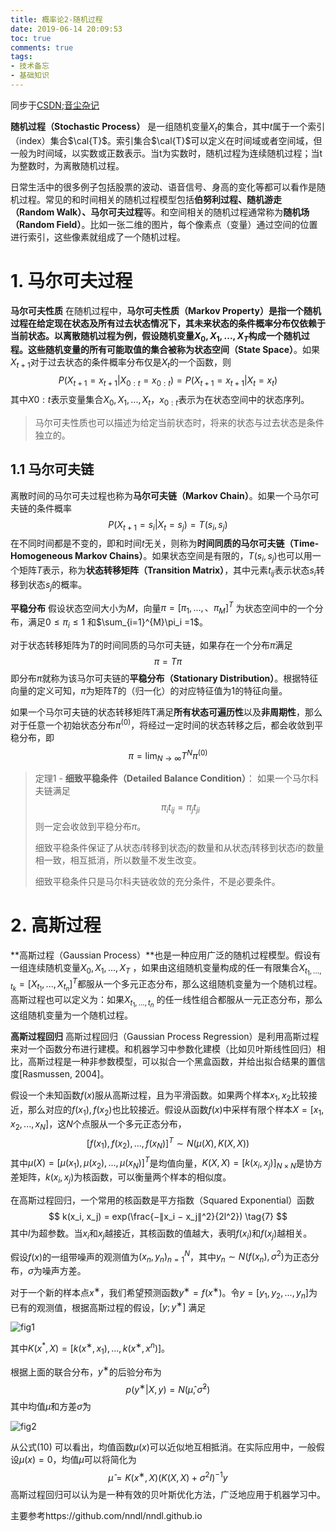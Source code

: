 ```yaml
---
title: 概率论2-随机过程
date: 2019-06-14 20:09:53
toc: true
comments: true
tags:
- 技术备忘
- 基础知识
---
```


同步于[CSDN](https://blog.csdn.net/buracag_mc);[音尘杂记](https://www.runblog.online/)

**随机过程（Stochastic Process）** 是一组随机变量$X_t$的集合，其中$t$属于一个索引（index）集合$\cal{T}$。索引集合$\cal{T}$可以定义在时间域或者空间域，但一般为时间域，以实数或正数表示。当t为实数时，随机过程为连续随机过程；当t为整数时，为离散随机过程。

日常生活中的很多例子包括股票的波动、语音信号、身高的变化等都可以看作是随机过程。常见的和时间相关的随机过程模型包括**伯努利过程、随机游走（Random Walk）、马尔可夫过程**等。和空间相关的随机过程通常称为**随机场（Random Field）**。比如一张二维的图片，每个像素点（变量）通过空间的位置进行索引，这些像素就组成了一个随机过程。

<!--more-->


# 1. 马尔可夫过程

**马尔可夫性质** 在随机过程中，**马尔可夫性质（Markov Property）**是指一个随机过程在给定现在状态及所有过去状态情况下，其未来状态的条件概率分布仅依赖于当前状态。以离散随机过程为例，假设随机变量$X_0,X_1, ... ,X_T$构成一个随机过程。这些随机变量的所有可能取值的集合被称为**状态空间（State Space）**。如果$X_{t+1}$对于过去状态的条件概率分布仅是$X_t$的一个函数，则
$$
P(X_{t+1} = x_{t+1}|X_{0:t} = x_{0:t}) = P(X_{t+1} = x_{t+1}|X_t = x_t) \tag{1}
$$
其中$X{0:t}$表示变量集合$X_0,X_1, ... ,X_t，x_{0:t}$表示为在状态空间中的状态序列。

> 马尔可夫性质也可以描述为给定当前状态时，将来的状态与过去状态是条件独立的。

## 1.1 马尔可夫链

离散时间的马尔可夫过程也称为**马尔可夫链（Markov Chain）**。如果一个马尔可夫链的条件概率
$$
P(X_{t+1} = s_i|X_t = s_j) = T(s_i, s_j) \tag{2}
$$
在不同时间都是不变的，即和时间$t$无关，则称为**时间同质的马尔可夫链（Time-Homogeneous Markov Chains）**。如果状态空间是有限的，$T(s_i, s_j)$也可以用一个矩阵$T$表示，称为**状态转移矩阵（Transition Matrix）**，其中元素$t_{ij}$表示状态$s_i$转移到状态$s_j$的概率。

**平稳分布** 假设状态空间大小为$M$，向量$\pi = [\pi_1, ... , 、\pi_M]^T$ 为状态空间中的一个分布，满足$0 ≤ \pi_i ≤ 1$ 和$\sum_{i=1}^{M}\pi_i =1$。

对于状态转移矩阵为$T$的时间同质的马尔可夫链，如果存在一个分布$\pi$满足
$$
\pi = T \pi \tag{3}
$$
即分布$\pi$就称为该马尔可夫链的**平稳分布（Stationary Distribution）**。根据特征向量的定义可知，$\pi$为矩阵$T$的（归一化）的对应特征值为1的特征向量。

如果一个马尔可夫链的状态转移矩阵T满足**所有状态可遍历性**以及**非周期性**，那么对于任意一个初始状态分布$\pi^{(0)}$，将经过一定时间的状态转移之后，都会收敛到平稳分布，即
$$
\pi = \lim_{N \to \infty}T^Nπ^{(0)} \tag{4}
$$

>定理1 - **细致平稳条件（Detailed Balance Condition）**： 如果一个马尔科夫链满足
>$$
>\pi_it_{ij} = \pi_jt_{ji} \tag{5}
>$$
>则一定会收敛到平稳分布$\pi$。
>
>细致平稳条件保证了从状态$i$转移到状态$j$的数量和从状态$j$转移到状态$i$的数量相一致，相互抵消，所以数量不发生改变。
>
>细致平稳条件只是马尔科夫链收敛的充分条件，不是必要条件。



# 2. 高斯过程

**高斯过程（Gaussian Process）**也是一种应用广泛的随机过程模型。假设有一组连续随机变量$X_0,X_1, ... ,X_T$ ，如果由这组随机变量构成的任一有限集合$X_{t_1,... ,t_k} = [X_{t_1} , ... ,X_{t_n}]^T$都服从一个多元正态分布，那么这组随机变量为一个随机过程。高斯过程也可以定义为：如果$X_{t_1, ... ,t_n}$ 的任一线性组合都服从一元正态分布，那么这组随机变量为一个随机过程。

**高斯过程回归** 高斯过程回归（Gaussian Process Regression）是利用高斯过程来对一个函数分布进行建模。和机器学习中参数化建模（比如贝叶斯线性回归）相比，高斯过程是一种非参数模型，可以拟合一个黑盒函数，并给出拟合结果的置信度[Rasmussen, 2004]。

假设一个未知函数$f(x)$服从高斯过程，且为平滑函数。如果两个样本$x_1, x_2$比较接近，那么对应的$f(x_1), f(x_2)$也比较接近。假设从函数$f(x)$中采样有限个样本$X = [x_1, x_2, ... , x_N]$，这$N$个点服从一个多元正态分布，
$$
[f(x_1), f(x_2), ... , f(x_N)]^T \sim N(\mu(X),K(X,X)) \tag{6}
$$
其中$\mu(X) = [\mu(x_1), \mu(x_2), ... , \mu(x_N)]^T$是均值向量，$K(X,X) = [k(x_i, x_j )]_{N×N}$是协方差矩阵，$k(x_i, x_j)$为核函数，可以衡量两个样本的相似度。

在高斯过程回归，一个常用的核函数是平方指数（Squared Exponential）函数
$$
k(x_i, x_j) = exp(\frac{−∥x_i − x_j∥^2}{2l^2}) \tag{7}
$$
其中$l$为超参数。当$x_i$和$x_j$越接近，其核函数的值越大，表明$f(x_i)$和$f(x_j)$越相关。

假设$f(x)$的一组带噪声的观测值为${(x_n, y_n)}_{n=1}^N$，其中$y_n \sim N(f(x_n), \sigma^2)$为正态分布，$\sigma$为噪声方差。

对于一个新的样本点$x^∗$，我们希望预测函数$y^∗ = f(x^∗)$。令$y = [y_1, y_2, ... , y_n]$为已有的观测值，根据高斯过程的假设，$[y; y^∗]$ 满足

![fig1](fig1.png)

其中$K(x^*,X) = [k(x^∗, x_1), ... , k(x^∗, x^n)]$。

根据上面的联合分布，$y^∗$的后验分布为
$$
p(y^∗|X, y) = N(\hat{\mu}, \hat{\sigma}^2) \tag{9}
$$
其中均值$\hat{\mu}$和方差$\hat{\sigma}$为

![fig2](fig2.png)

从公式(10) 可以看出，均值函数$\mu(x)$可以近似地互相抵消。在实际应用中，一般假设$\mu(x) = 0$，均值$\hat{\mu}$可以将简化为
$$
\hat{\mu} = K(x^∗,X)(K(X,X) + \sigma^2 I)^{−1}y \tag{12}
$$
高斯过程回归可以认为是一种有效的贝叶斯优化方法，广泛地应用于机器学习中。

主要参考https://github.com/nndl/nndl.github.io

